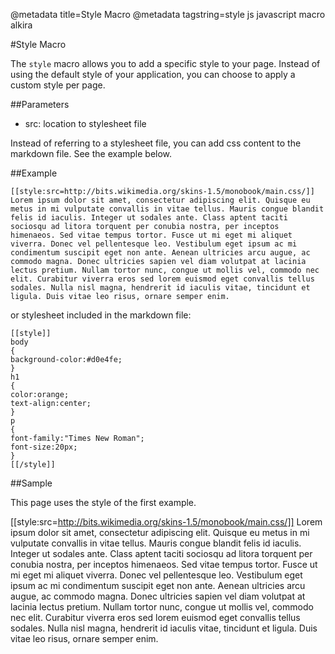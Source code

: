 @metadata title=Style Macro
@metadata tagstring=style js javascript macro alkira


#Style Macro

The `style` macro allows you to add a specific style to your page. Instead of using the default style of your application, you can choose to apply a custom style per page.


##Parameters
* src: location to stylesheet file

Instead of referring to a stylesheet file, you can add css content to the markdown file. See the example below.


##Example

    [[style:src=http://bits.wikimedia.org/skins-1.5/monobook/main.css/]]
    Lorem ipsum dolor sit amet, consectetur adipiscing elit. Quisque eu metus in mi vulputate convallis in vitae tellus. Mauris congue blandit felis id iaculis. Integer ut sodales ante. Class aptent taciti sociosqu ad litora torquent per conubia nostra, per inceptos himenaeos. Sed vitae tempus tortor. Fusce ut mi eget mi aliquet viverra. Donec vel pellentesque leo. Vestibulum eget ipsum ac mi condimentum suscipit eget non ante. Aenean ultricies arcu augue, ac commodo magna. Donec ultricies sapien vel diam volutpat at lacinia lectus pretium. Nullam tortor nunc, congue ut mollis vel, commodo nec elit. Curabitur viverra eros sed lorem euismod eget convallis tellus sodales. Nulla nisl magna, hendrerit id iaculis vitae, tincidunt et ligula. Duis vitae leo risus, ornare semper enim.

or stylesheet included in the markdown file:

    [[style]]
    body
    {
    background-color:#d0e4fe;
    }
    h1
    {
    color:orange;
    text-align:center;
    }
    p
    {
    font-family:"Times New Roman";
    font-size:20px;
    }
    [[/style]]

##Sample

This page uses the style of the first example.

[[style:src=http://bits.wikimedia.org/skins-1.5/monobook/main.css/]]
Lorem ipsum dolor sit amet, consectetur adipiscing elit. Quisque eu metus in mi vulputate convallis in vitae tellus. Mauris congue blandit felis id iaculis. Integer ut sodales ante. Class aptent taciti sociosqu ad litora torquent per conubia nostra, per inceptos himenaeos. Sed vitae tempus tortor. Fusce ut mi eget mi aliquet viverra. Donec vel pellentesque leo. Vestibulum eget ipsum ac mi condimentum suscipit eget non ante. Aenean ultricies arcu augue, ac commodo magna. Donec ultricies sapien vel diam volutpat at lacinia lectus pretium. Nullam tortor nunc, congue ut mollis vel, commodo nec elit. Curabitur viverra eros sed lorem euismod eget convallis tellus sodales. Nulla nisl magna, hendrerit id iaculis vitae, tincidunt et ligula. Duis vitae leo risus, ornare semper enim.
